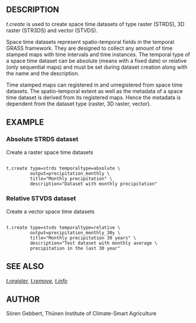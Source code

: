 
## DESCRIPTION

*t.create* is used to create space time datasets of
type raster (STRDS), 3D raster (STR3DS) and vector (STVDS).

Space time datasets represent spatio-temporal fields in the temporal
GRASS framework. They are designed to collect any amount of time
stamped maps with time intervals and time instances. The temporal
type of a space time dataset can be absolute (means with a fixed date)
or relative (only sequential maps) and must be set during
dataset creation along with the name and the description.

Time stamped maps can registered in and unregistered from space time
datasets. The spatio-temporal extent as well as the metadata of a space
time dataset is derived from its registered maps. Hence the metadata is
dependent from the dataset type (raster, 3D raster, vector).

## EXAMPLE

### Absolute STRDS dataset

Create a raster space time datasets

```

t.create type=strds temporaltype=absolute \
         output=precipitation_monthly \
         title="Monthly precipitation" \
         description="Dataset with monthly precipitation"

```

### Relative STVDS dataset

Create a vector space time datasets

```

t.create type=stvds temporaltype=relative \
         output=precipitation_monthly_30y \
         title="Monthly precipitation 30 years" \
         description="Test dataset with monthly average \
         precipitation in the last 30 year"

```

## SEE ALSO

*[t.register](t.register.html),
[t.remove](t.remove.html),
[t.info](t.info.html)*

## AUTHOR

Sören Gebbert, Thünen Institute of Climate-Smart Agriculture
